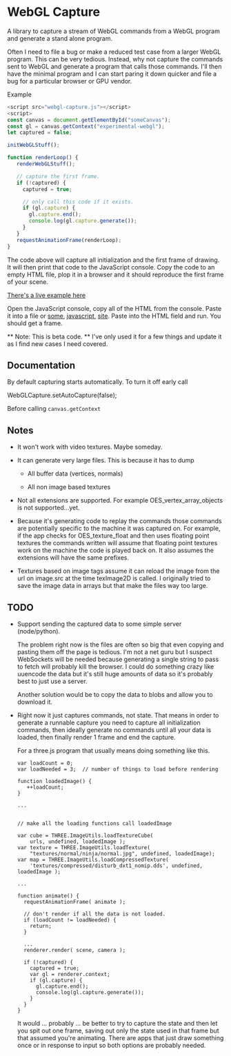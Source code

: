 WebGL Capture
=============

A library to capture a stream of WebGL commands from a WebGL program and
generate a stand alone program.

Often I need to file a bug or make a reduced test case from a larger
WebGL program.  This can be very tedious.  Instead, why not capture the
commands sent to WebGL and generate a program that calls those commands.
I'll then have the minimal program and I can start paring it down
quicker and file a bug for a particular browser or GPU vendor.

Example

```js
<script src="webgl-capture.js"></script>
<script>
const canvas = document.getElementById("someCanvas");
const gl = canvas.getContext("experimental-webgl");
let captured = false;

initWebGLStuff();

function renderLoop() {
   renderWebGLStuff();

   // capture the first frame.
   if (!captured) {
     captured = true;

     // only call this code if it exists.
     if (gl.capture) {
       gl.capture.end();
       console.log(gl.capture.generate());
     }
   }
   requestAnimationFrame(renderLoop);
}
```

The code above will capture all initialization and the first frame of
drawing.  It will then print that code to the JavaScript console.
Copy the code to an empty HTML file, plop it in a browser and it
should reproduce the first frame of your scene.

[There's a live example here](https://greggman.github.io/webgl-capture/examples/twgl-cube.html)

Open the JavaScript console, copy all of the HTML from the console. Paste it into a file or [some](https://jsgist.org), [javascript](https://jsfiddle.net), [site](https://codepen.io). Paste into the HTML field and run. You should get a frame.

** Note: This is beta code. **  I've only used it for a few things and update it as I find new cases I need covered.

Documentation
-------------

By default capturing starts automatically. To turn it off early call

   WebGLCapture.setAutoCapture(false);

Before calling `canvas.getContext`


Notes
-----

*   It won't work with video textures. Maybe someday.

*   It can generate very large files. This is because it has to dump

    *   All buffer data (vertices, normals)

    *   All non image based textures

*   Not all extensions are supported. For example OES_vertex_array_objects
    is not supported...yet.

*   Because it's generating code to replay the commands those commands
    are potentially specific to the machine it was captured on. For example,
    if the app checks for OES_texture_float and then uses floating point
    textures the commands written will assume that floating point textures
    work on the machine the code is played back on. It also assumes the
    extensions will have the same prefixes.

*   Textures based on image tags assume it can reload the image from the
    url on image.src at the time texImage2D is called. I originally tried
    to save the image data in arrays but that make the files way too large.

TODO
----

*   Support sending the captured data to some simple server (node/python).

    The problem right now is the files are often so big that even copying
    and pasting them off the page is tedious. I'm not a net guru but I
    suspect WebSockets will be needed because generating a single string
    to pass to fetch will probably kill the browser. I could
    do something crazy like uuencode the data but it's still huge amounts
    of data so it's probably best to just use a server.

    Another solution would be to copy the data to blobs and allow you to
    download it.

*   Right now it just captures commands, not state. That means in order to
    generate a runnable capture you need to capture all initialization
    commands, then ideally generate no commands until all your data is
    loaded, then finally render 1 frame and end the capture.

    For a three.js program that usually means doing something like this.

        var loadCount = 0;
        var loadNeeded = 3;  // number of things to load before rendering

        function loadedImage() {
           ++loadCount;
        }

        ...


        // make all the loading functions call loadedImage

        var cube = THREE.ImageUtils.loadTextureCube(
            urls, undefined, loadedImage );
        var texture = THREE.ImageUtils.loadTexture(
            "textures/normal/ninja/normal.jpg", undefined, loadedImage);
        var map = THREE.ImageUtils.loadCompressedTexture(
            'textures/compressed/disturb_dxt1_nomip.dds', undefined, loadedImage );

        ...

        function animate() {
          requestAnimationFrame( animate );

          // don't render if all the data is not loaded.
          if (loadCount != loadNeeded) {
            return;
          }

          ...
          renderer.render( scene, camera );

          if (!captured) {
            captured = true;
            var gl = renderer.context;
            if (gl.capture) {
              gl.capture.end();
              console.log(gl.capture.generate());
            }
          }
        }

    It would ... probably ... be better to try to capture the state
    and then let you spit out one frame, saving out only the state
    used in that frame but that assumed you're animating. There are
    apps that just draw something once or in response to input so
    both options are probably needed.





